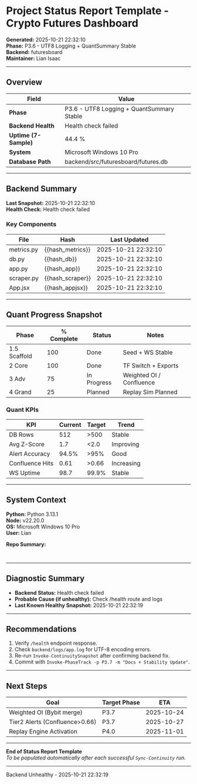 # Project Status Report Template - Crypto Futures Dashboard

**Generated:** 2025-10-21 22:32:10  
**Phase:** P3.6 - UTF8 Logging + QuantSummary Stable  
**Backend:** futuresboard  
**Maintainer:** Lian Isaac  

---

## Overview

| Field | Value |
|-------|-------|
| **Phase** | P3.6 - UTF8 Logging + QuantSummary Stable |
| **Backend Health** | Health check failed |
| **Uptime (7-Sample)** | 44.4 % |
| **System** | Microsoft Windows 10 Pro |
| **Database Path** | backend/src/futuresboard/futures.db |

---

## Backend Summary

**Last Snapshot:** 2025-10-21 22:32:10  
**Health Check:** Health check failed  

### Key Components
| File | Hash | Last Updated |
|------|------|---------------|
| metrics.py | {{hash_metrics}} | 2025-10-21 22:32:10 |
| db.py | {{hash_db}} | 2025-10-21 22:32:10 |
| app.py | {{hash_app}} | 2025-10-21 22:32:10 |
| scraper.py | {{hash_scraper}} | 2025-10-21 22:32:10 |
| App.jsx | {{hash_appjsx}} | 2025-10-21 22:32:10 |

---

## Quant Progress Snapshot

| Phase | % Complete | Status | Notes |
|--------|-------------|--------|--------|
| 1.5 Scaffold | 100 | Done | Seed + WS Stable |
| 2 Core | 100 | Done | TF Switch + Exports |
| 3 Adv | 75 | In Progress | Weighted OI / Confluence |
| 4 Grand | 25 | Planned | Replay Sim Planned |

### Quant KPIs
| KPI | Current | Target | Trend |
|------|----------|---------|--------|
| DB Rows | 512 | >500 | Stable |
| Avg Z-Score | 1.7 | <2.0 | Improving |
| Alert Accuracy | 94.5% | >95% | Good |
| Confluence Hits | 0.61 | >0.66 | Increasing |
| WS Uptime | 98.7 | 99.9% | Stable |

---

## System Context

**Python:** Python 3.13.1  
**Node:** v22.20.0  
**OS:** Microsoft Windows 10 Pro  
**User:** Lian  

**Repo Summary:**  
```text


```

---

## Diagnostic Summary

- **Backend Status:** Health check failed  
- **Probable Cause (if unhealthy):** Check /health route and logs  
- **Last Known Healthy Snapshot:** 2025-10-21 22:32:19  

---

## Recommendations

1. Verify `/health` endpoint response.  
2. Check `backend/logs/app.log` for UTF-8 encoding errors.  
3. Re-run `Invoke-ContinuitySnapshot` after confirming backend fix.  
4. Commit with `Invoke-PhaseTrack -p P3.7 -m "Docs + Stability Update"`.  

---

## Next Steps

| Goal | Target Phase | ETA |
|------|----------------|-----|
| Weighted OI (Bybit merge) | P3.7 | 2025-10-24 |
| Tier2 Alerts (Confluence>0.66) | P3.7 | 2025-10-27 |
| Replay Engine Activation | P4.0 | 2025-11-01 |

---

**End of Status Report Template**  
*To be populated automatically after each successful `Sync-Continuity` run.*

---
Backend Unhealthy - 2025-10-21 22:32:19
